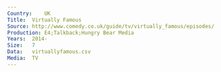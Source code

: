 ```yaml
---
Country:	UK
Title:	Virtually Famous
Source:	http://www.comedy.co.uk/guide/tv/virtually_famous/episodes/
Production:	E4;Talkback;Hungry Bear Media
Years:	2014-
Size:	7
Data:	virtuallyfamous.csv
Media:	TV
---
```

